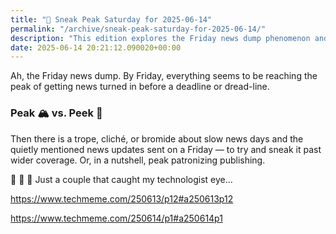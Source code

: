 ```yaml
---
title: "🔮 Sneak Peak Saturday for 2025-06-14"
permalink: "/archive/sneak-peak-saturday-for-2025-06-14/"
description: "This edition explores the Friday news dump phenomenon and its subtle implications in publishing."
date: 2025-06-14 20:21:12.090020+00:00
---
```


<!-- buttondown-editor-mode: fancy --><p>Ah, the Friday news dump. By Friday, everything seems to be reaching the peak of getting news turned in before a deadline or dread-line.</p><h3>Peak 🏔️ vs. Peek 👀</h3><p>Then there is a trope, cliché, or bromide about slow news days and the quietly mentioned news updates sent on a Friday — to try and sneak it past wider coverage. Or, in a nutshell, peak patronizing publishing.</p><p>🤔 🤨 🧐 Just a couple that caught my technologist eye…</p><p><a target="_blank" rel="noopener noreferrer nofollow" href="https://www.techmeme.com/250613/p12#a250613p12">https://www.techmeme.com/250613/p12#a250613p12</a></p><p><a target="_blank" rel="noopener noreferrer nofollow" href="https://www.techmeme.com/250614/p1#a250614p1">https://www.techmeme.com/250614/p1#a250614p1</a></p><p></p>